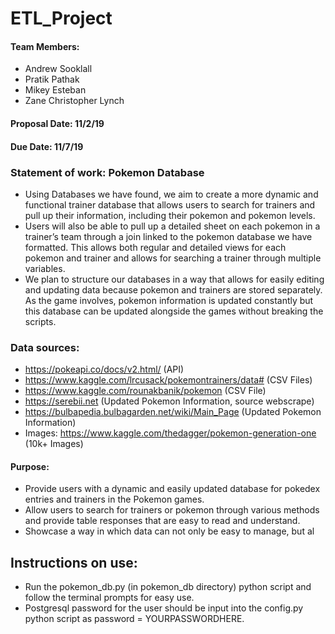 # ETL_Project
#### Team Members:
  * Andrew Sooklall
  * Pratik Pathak
  * Mikey Esteban
  * Zane Christopher Lynch
#### Proposal Date: 11/2/19
#### Due Date: 11/7/19
### Statement of work: Pokemon Database
  * Using Databases we have found, we aim to create a more dynamic and functional trainer database that allows users to search for trainers and pull up their information, including their pokemon and pokemon levels.
  * Users will also be able to pull up a detailed sheet on each pokemon in a trainer’s team through a join linked to the pokemon database we have formatted. This allows both regular and detailed views for each pokemon and trainer and allows for searching a trainer through multiple variables.
  * We plan to structure our databases in a way that allows for easily editing and updating data because pokemon and trainers are stored separately. As the game involves, pokemon information is updated constantly but this database can be updated alongside the games without breaking the scripts.
### Data sources: 
  * https://pokeapi.co/docs/v2.html/ (API)
  * https://www.kaggle.com/lrcusack/pokemontrainers/data# (CSV Files)
  * https://www.kaggle.com/rounakbanik/pokemon (CSV File)
  * https://serebii.net (Updated Pokemon Information, source webscrape)
  * https://bulbapedia.bulbagarden.net/wiki/Main_Page (Updated Pokemon Information)
  * Images: https://www.kaggle.com/thedagger/pokemon-generation-one (10k+ Images)
#### Purpose:
  * Provide users with a dynamic and easily updated database for pokedex entries and trainers in the Pokemon games.
  * Allow users to search for trainers or pokemon through various methods and provide table responses that are easy to read and understand.
  * Showcase a way in which data can not only be easy to manage, but al

## Instructions on use:
  * Run the pokemon_db.py (in pokemon_db directory) python script and follow the terminal prompts for easy use.
  * Postgresql password for the user should be input into the config.py python script as password = YOURPASSWORDHERE.


